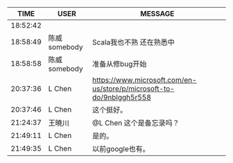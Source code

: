 TIME | USER | MESSAGE
--- | --- | ---
18:52:42 | | 
18:58:49 | 陈威somebody | Scala我也不熟 还在熟悉中
18:58:58 | 陈威somebody | 准备从修bug开始
20:37:36 | L Chen | https://www.microsoft.com/en-us/store/p/microsoft-to-do/9nblggh5r558
20:37:46 | L Chen | 这个挺好。
21:24:37 | 王曉川 | @L Chen 这个是备忘录吗？
21:49:11 | L Chen | 是的。
21:49:35 | L Chen | 以前google也有。
